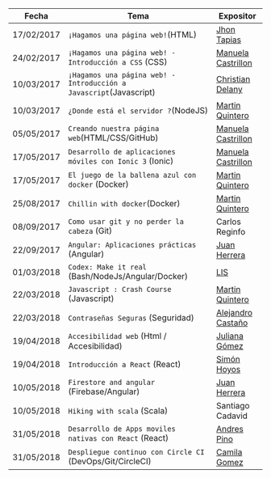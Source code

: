 | Fecha          |Tema                           |Expositor                    |
|----------------|-------------------------------|-----------------------------|
|17/02/2017      |      `¡Hagamos una página web!`(HTML)| [Jhon Tapias](https://github.com/Kemquiros) |
|24/02/2017      |`¡Hagamos una página web! - Introducción a CSS` (CSS) | [Manuela Castrillon](https://github.com/ManuCastrillonM) |
|10/03/2017      |`¡Hagamos una página web! - Introducción a Javascript`(Javascript)| [Christian Delany](https://github.com/raven920) |
|10/03/2017      |`¿Donde está el servidor ?`(NodeJS)| [Martin Quintero](https://github.com/MartinEliasQ) |
|05/05/2017      |`Creando nuestra página web`(HTML/CSS/GitHub)| [Manuela Castrillon](https://github.com/ManuCastrillonM) |
|17/05/2017      |`Desarrollo de aplicaciones móviles con Ionic 3` (Ionic)| [Manuela Castrillon](https://github.com/ManuCastrillonM) |
|17/05/2017      |`El juego de la ballena azul con docker` (Docker)| [Martin Quintero](https://github.com/MartinEliasQ) |
|25/08/2017      |`Chillin with docker`(Docker)| [Martin Quintero](https://github.com/MartinEliasQ) |
|08/09/2017      |`Como usar git y no perder la cabeza` (Git)| Carlos Reginfo |
|22/09/2017      |`Angular: Aplicaciones prácticas` (Angular)| [Juan Herrera](https://github.com/jdjuan) |
|01/03/2018      |`Codex: Make it real` (Bash/NodeJs/Angular/Docker)| [LIS](https://github.com/lisudea) |
|22/03/2018      |`Javascript : Crash Course` (Javascript)| [Martin Quintero](https://github.com/MartinEliasQ) |
|22/03/2018      |`Contraseñas Seguras` (Seguridad)| [Alejandro Castaño](https://github.com/alejocas) |
|19/04/2018      |`Accesibilidad web` (Html / Accesibilidad)| [Juliana Gómez](https://github.com/gomezjuliana) |
|19/04/2018      |`Introducción a React` (React)| [Simón Hoyos](https://github.com/shmesa22)|
|10/05/2018      |`Firestore and angular` (Firebase/Angular)| [Juan Herrera](https://github.com/jdjuan) |
|10/05/2018      |`Hiking with scala` (Scala)| Santiago Cadavid |
|31/05/2018      |`Desarrollo de Apps moviles nativas con React` (React)| [Andres Pino](https://github.com/andrespinov) |
|31/05/2018      |`Despliegue continuo con Circle CI` (DevOps/Git/CircleCI) | [Camila Gomez](https://github.com/camigomez35) |